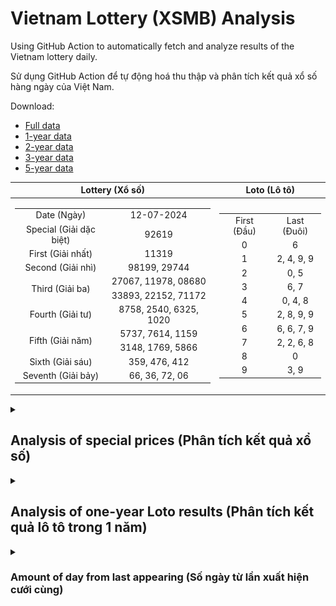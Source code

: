 # Vietnam Lottery (XSMB) Analysis

Using GitHub Action to automatically fetch and analyze results of the Vietnam lottery daily.

Sử dụng GitHub Action để tự động hoá thu thập và phân tích kết quả xổ số hàng ngày của Việt Nam.

Download:

* [Full data](https://raw.githubusercontent.com/khiemdoan/vietnam-lottery-xsmb-analysis/main/results/xsmb.csv)
* [1-year data](https://raw.githubusercontent.com/khiemdoan/vietnam-lottery-xsmb-analysis/main/results/xsmb_1_year.csv)
* [2-year data](https://raw.githubusercontent.com/khiemdoan/vietnam-lottery-xsmb-analysis/main/results/xsmb_2_year.csv)
* [3-year data](https://raw.githubusercontent.com/khiemdoan/vietnam-lottery-xsmb-analysis/main/results/xsmb_3_year.csv)
* [5-year data](https://raw.githubusercontent.com/khiemdoan/vietnam-lottery-xsmb-analysis/main/results/xsmb_5_year.csv)

| Lottery (Xổ số) | Loto (Lô tô) |
| :------------: | :----------: |
| <table><tr><td>Date (Ngày)</td><td>12-07-2024</td></tr><tr><td>Special (Giải dặc biệt)</td><td>92619</td></tr><tr><td>First (Giải nhất)</td><td>11319</td></tr><tr><td>Second (Giải nhì)</td><td>98199, 29744</td></tr><tr><td rowspan="2">Third (Giải ba)</td><td>27067, 11978, 08680</td></tr><tr><td>33893, 22152, 71172</td></tr><tr><td>Fourth (Giải tư)</td><td>8758, 2540, 6325, 1020</td></tr><tr><td rowspan="2">Fifth (Giải năm)</td><td>5737, 7614, 1159</td></tr><tr><td>3148, 1769, 5866</td></tr><tr><td>Sixth (Giải sáu)</td><td>359, 476, 412</td></tr><tr><td>Seventh (Giải bảy)</td><td>66, 36, 72, 06</td></tr></table> | <table><tr><td>First (Đầu)</td><td>Last (Đuôi)</td></tr><tr><td>0</td><td>6</td></tr><tr><td>1</td><td>2, 4, 9, 9</td></tr><tr><td>2</td><td>0, 5</td></tr><tr><td>3</td><td>6, 7</td></tr><tr><td>4</td><td>0, 4, 8</td></tr><tr><td>5</td><td>2, 8, 9, 9</td></tr><tr><td>6</td><td>6, 6, 7, 9</td></tr><tr><td>7</td><td>2, 2, 6, 8</td></tr><tr><td>8</td><td>0</td></tr><tr><td>9</td><td>3, 9</td></tr></table> |

<details>
  <summary><h2>Analysis of special prices (Phân tích kết quả xổ số)</h2></summary>
  <h3>Amount of day from last appearing (Số ngày từ lần xuất hiện cuối cùng)</h3>

  ![Delta](images/special_delta.jpg)

  <h3>Top 10 amount of day from last appearing (Top 10 số lâu chưa xuất hiện)</h3>

  ![Delta top 10](images/special_delta_top_10.jpg)
</details>

<details>
  <summary><h2>Analysis of one-year Loto results (Phân tích kết quả lô tô trong 1 năm)</h2></summary>

  Max: 125. Min: 67.

  Mean: 97.74. Standard deviation: 10.97.

  <h3>Detail (Chi tiết)</h3>

  ![Detail](images/heatmap.jpg)

  <h3>Top 10</h3>

  ![Top 10](images/top-10.jpg)

  <h3>Distribution (Phân bổ)</h3>

  ![Distribution](images/distribution.jpg)
</details>

<details>
  <summary><h3>Amount of day from last appearing (Số ngày từ lần xuất hiện cưới cùng)</h2></summary>

  ![Delta](images/delta.jpg)

  <h3>Top 10 amount of day from last appearing (Top 10 số lâu chưa xuất hiện)</h3>

  ![Delta top 10](images/delta_top_10.jpg)
</details>